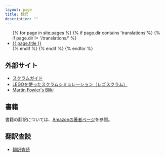 ```yaml
---
layout: page
title: 翻訳
description: ""
---
```


<ul>
{% for page in site.pages %}
  {% if page.dir contains 'translations'%}
  {% if page.dir != '/translations/' %}
<li><a href="{{ page.dir }}">{{ page.title }}</a></li>
  {% endif %}
  {% endif %}
{% endfor %}
</ul>

## 外部サイト
* [スクラムガイド](http://www.scrumguides.org/download.html)
* [LEGOを使ったスクラムシミュレーション（レゴスクラム）](http://www.lego4scrum.com/p/scrum-with-lego.html)
* [Martin Fowler's Bliki](http://bliki-ja.github.io/)

## 書籍

書籍の翻訳については、[Amazonの著者ページ](http://www.amazon.co.jp/-/e/B00429JIAI)を参照。

## 翻訳査読

* [翻訳査読](readings)
